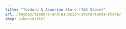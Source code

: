 ```yaml
---
title: "Teodoro & Asuncion Store (T&A Store)"
url: /baybay/teodoro-und-asuncion-store-tunda-store/
shop: Lebensmittel
---
```

